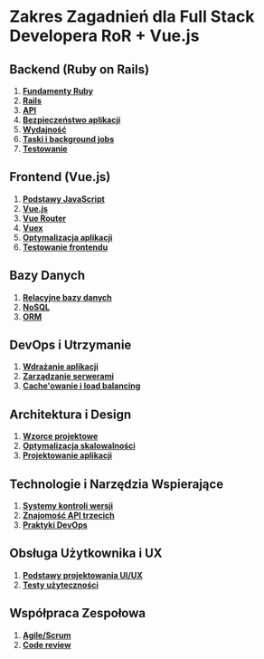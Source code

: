 # Zakres Zagadnień dla Full Stack Developera RoR + Vue.js

## Backend (Ruby on Rails)
1. **[Fundamenty Ruby](./backend/fundamenty_ruby.md)**
2. **[Rails](./backend/rails.md)**
3. **[API](./backend/api.md)**
4. **[Bezpieczeństwo aplikacji](./backend/bezpieczenstwo_aplikacji.md)**
5. **[Wydajność](./backend/wydajnosc.md)**
6. **[Taski i background jobs](./backend/taski_background_jobs.md)**
7. **[Testowanie](./backend/testowanie.md)**

## Frontend (Vue.js)
1. **[Podstawy JavaScript](./frontend/podstawy_javascript.md)**
2. **[Vue.js](./frontend/vuejs.md)**
3. **[Vue Router](./frontend/vue_router.md)**
4. **[Vuex](./frontend/vuex.md)**
5. **[Optymalizacja aplikacji](./frontend/optymalizacja_aplikacji.md)**
6. **[Testowanie frontendu](./frontend/testowanie_frontendu.md)**

## Bazy Danych
1. **[Relacyjne bazy danych](./bazy_danych/relacyjne_bazy_danych.md)**
2. **[NoSQL](./bazy_danych/nosql.md)**
3. **[ORM](./bazy_danych/orm.md)**

## DevOps i Utrzymanie
1. **[Wdrażanie aplikacji](./devops/wdrazanie_aplikacji.md)**
2. **[Zarządzanie serwerami](./devops/zarzadzanie_serwerami.md)**
3. **[Cache'owanie i load balancing](./devops/cacheowanie_i_load_balancing.md)**

## Architektura i Design
1. **[Wzorce projektowe](./architektura/wzorce_projektowe.md)**
2. **[Optymalizacja skalowalności](./architektura/optymalizacja_skalowalnosci.md)**
3. **[Projektowanie aplikacji](./architektura/projektowanie_aplikacji.md)**

## Technologie i Narzędzia Wspierające
1. **[Systemy kontroli wersji](./technologie/systemy_kontroli_wersji.md)**
2. **[Znajomość API trzecich](./technologie/znajomosc_api_trzecich.md)**
3. **[Praktyki DevOps](./technologie/praktyki_devops.md)**

## Obsługa Użytkownika i UX
1. **[Podstawy projektowania UI/UX](./ux/podstawy_projektowania_uiux.md)**
2. **[Testy użyteczności](./ux/testy_uzytecznosci.md)**

## Współpraca Zespołowa
1. **[Agile/Scrum](./wspolpraca/agile_scrum.md)**
2. **[Code review](./wspolpraca/code_review.md)**
